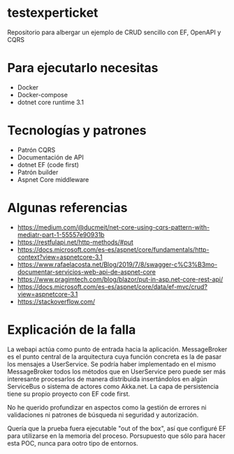 # testexperticket
Repositorio para albergar un ejemplo de CRUD sencillo con EF, OpenAPI y CQRS

# Para ejecutarlo necesitas
- Docker
- Docker-compose
- dotnet core runtime 3.1

# Tecnologías y patrones
- Patrón CQRS
- Documentación de API
- dotnet EF (code first)
- Patrón builder
- Aspnet Core middleware

# Algunas referencias
- https://medium.com/@ducmeit/net-core-using-cqrs-pattern-with-mediatr-part-1-55557e90931b
- https://restfulapi.net/http-methods/#put
- https://docs.microsoft.com/es-es/aspnet/core/fundamentals/http-context?view=aspnetcore-3.1
- https://www.rafaelacosta.net/Blog/2019/7/8/swagger-c%C3%B3mo-documentar-servicios-web-api-de-aspnet-core
- https://www.pragimtech.com/blog/blazor/put-in-asp.net-core-rest-api/
- https://docs.microsoft.com/es-es/aspnet/core/data/ef-mvc/crud?view=aspnetcore-3.1
- https://stackoverflow.com/

# Explicación de la falla
La webapi actúa como punto de entrada hacia la aplicación. MessageBroker es el punto central de la arquitectura cuya función concreta es la de pasar los mensajes a UserService. Se podría haber implementado en el mismo MessageBroker todos los métodos que en UserService pero puede ser más interesante  procesarlos de manera distribuida insertándolos en algún ServiceBus o sistema de actores como Akka.net. La capa de persistencia tiene su propio proyecto con EF code first.

No he querido profundizar en aspectos como la gestión de errores ni validaciones ni patrones de búsqueda ni seguridad y autorización.

Quería que la prueba fuera ejecutable "out of the box", así que configuré EF para utilizarse en la memoria del proceso. Porsupuesto que sólo para hacer esta POC, nunca para ootro tipo de entornos.